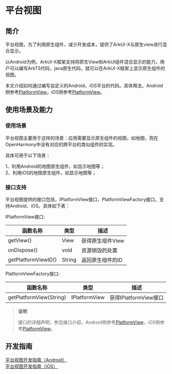 # 平台视图

## 简介

平台视图，为了利用原生组件，减少开发成本，提供了ArkUI-X与原生view进行混合显示。

以Android为例，ArkUI-X框架支持将原生View和ArkUI组件混合显示的能力，用户可以编写ArkTS代码，java原生代码，就可以在ArkUI-X框架上显示原生组件的视图。

本文介绍如何通过编写自定义的Android、iOS平台的代码。具体用法，Android侧参考[PlatformView](../tutorial/how-to-use-platformview-on-android.md)，iOS侧参考[PlatformView](../tutorial/how-to-use-platformview-on-ios.md)。


## 使用场景及能力

### 使用场景

平台视图主要用于这样的场景：应用需要显示原生组件的视图，如地图，而在OpenHarmony中没有对应的跨平台的类似组件的实现。

具体可用于以下场景：

1、利用Android的地图原生组件，如显示地图等；<br/>
2、利用iOS的地图原生组件，如显示地图等；<br/>



### 接口支持

平台视图提供的接口包括，IPlatformView接口，PlatformViewFactory接口，支持Android、iOS。具体如下表：

IPlatformView接口:

| 函数名称           | 类型     | 描述                                   |
| ------------------ | -------- | -------------------------------------- |
| getView() | View | 获得原生组件View           |
| onDispose()      | void | 资源销毁的处置       |
| getPlatformViewID()          | String | 返回原生组件的ID |

PlatformViewFactory接口:

| 函数名称           | 类型     | 描述                                   |
| ------------------ | -------- | -------------------------------------- |
| getPlatformView(String) | IPlatformView | 获得IPlatformView接口           |



> **说明**
> 
> 接口的详细声明，参见接口介绍，Android侧参考[PlatformView](../reference/arkui-for-android/platformview-interface-android.md)，iOS侧参考[PlatformView](../reference/arkui-for-ios/platformview-interface-ios.md)。


## 开发指南

[平台视图开发指南（Android）](../tutorial/how-to-use-platformview-on-android.md)<br />
[平台视图开发指南（iOS）](../tutorial/how-to-use-platformview-on-ios.md)